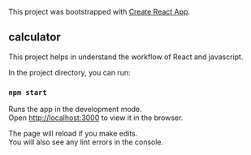 This project was bootstrapped with [Create React App](https://github.com/facebook/create-react-app).

## calculator

This project helps in understand the workflow of React and javascript. 

In the project directory, you can run:

### `npm start`

Runs the app in the development mode.<br>
Open [http://localhost:3000](http://localhost:3000) to view it in the browser.

The page will reload if you make edits.<br>
You will also see any lint errors in the console.


